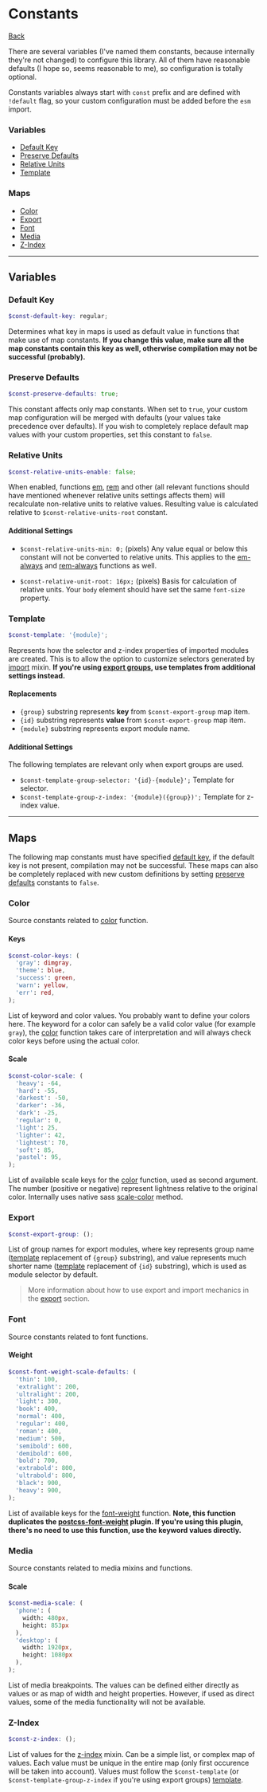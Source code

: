 # Constants

[Back](./#contents)

There are several variables (I've named them constants, because internally they're not changed) to configure this library. All of them have reasonable defaults (I hope so, seems reasonable to me), so configuration is totally optional.

Constants variables always start with `const` prefix and are defined with `!default` flag, so your custom configuration must be added before the `esm` import.

### Variables
  - [Default Key](#default-key)
  - [Preserve Defaults](#preserve-defaults)
  - [Relative Units](#relative-units)
  - [Template](#template)

### Maps
  - [Color](#color)
  - [Export](#export)
  - [Font](#font)
  - [Media](#media)
  - [Z-Index](#z-index)

---
## Variables

### Default Key

```scss
$const-default-key: regular;
```

Determines what key in maps is used as default value in functions that make use of map constants. **If you change this value, make sure all the map constants contain this key as well, otherwise compilation may not be successful (probably).**

### Preserve Defaults

```scss
$const-preserve-defaults: true;
```

This constant affects only map constants. When set to `true`, your custom map configuration will be merged with defaults (your values take precedence over defaults). If you wish to completely replace default map values with your custom properties, set this constant to `false`.

### Relative Units

```scss
$const-relative-units-enable: false;
```

When enabled, functions [em](./functions/#em), [rem](./functions/#rem) and other (all relevant functions should have mentioned whenever relative units settings affects them) will recalculate non-relative units to relative values. Resulting value is calculated relative to `$const-relative-units-root` constant.

#### Additional Settings

- `$const-relative-units-min: 0;` (pixels) Any value equal or below this constant will not be converted to relative units. This applies to the [em-always](./functions/#em-always) and [rem-always](./functions/#rem-always) functions as well.

- `$const-relative-unit-root: 16px;` (pixels) Basis for calculation of relative units. Your `body` element should have set the same `font-size` property.

### Template

```scss
$const-template: '{module}';
```

Represents how the selector and z-index properties of imported modules are created. This is to allow the option to customize selectors generated by [import](./mixins/#import) mixin. **If you're using [export groups](#export), use templates from additional settings instead.**

#### Replacements

- `{group}` substring represents **key** from `$const-export-group` map item.
- `{id}` substring represents **value** from `$const-export-group` map item.
- `{module}` substring represents export module name.

#### Additional Settings

The following templates are relevant only when export groups are used.

- `$const-template-group-selector: '{id}-{module}';` Template for selector.
- `$const-template-group-z-index: '{module}({group})';` Template for z-index value.

---
## Maps

The following map constants must have specified [default key](#default-key), if the default key is not present, compilation may not be successful. These maps can also be completely replaced with new custom definitions by setting [preserve defaults](#preserve-defaults) constants to `false`.

### Color

Source constants related to [color](./functions/#color) function.

#### Keys

```scss
$const-color-keys: (
  'gray': dimgray,
  'theme': blue,
  'success': green,
  'warn': yellow,
  'err': red,
);
```

List of keyword and color values. You probably want to define your colors here. The keyword for a color can safely be a valid color value (for example `gray`), the [color](./functions/#color) function takes care of interpretation and will always check color keys before using the actual color.

#### Scale

```scss
$const-color-scale: (
  'heavy': -64,
  'hard': -55,
  'darkest': -50,
  'darker': -36,
  'dark': -25,
  'regular': 0,
  'light': 25,
  'lighter': 42,
  'lightest': 70,
  'soft': 85,
  'pastel': 95,
);
```

List of available scale keys for the [color](./functions/#color) function, used as second argument. The number (positive or negative) represent lightness relative to the original color. Internally uses native sass [scale-color](http://sass-lang.com/documentation/Sass/Script/Functions.html#scale_color-instance_method) method.

### Export

```scss
$const-export-group: ();
```

List of group names for export modules, where key represents group name ([template](#template) replacement of `{group}` substring), and value represents much shorter name ([template](#template) replacement of `{id}` substring), which is used as module selector by default.

> More information about how to use export and import mechanics in the [export](./export) section.

### Font

Source constants related to font functions.

#### Weight

```scss
$const-font-weight-scale-defaults: (
  'thin': 100,
  'extralight': 200,
  'ultralight': 200,
  'light': 300,
  'book': 400,
  'normal': 400,
  'regular': 400,
  'roman': 400,
  'medium': 500,
  'semibold': 600,
  'demibold': 600,
  'bold': 700,
  'extrabold': 800,
  'ultrabold': 800,
  'black': 900,
  'heavy': 900,
);
```

List of available keys for the [font-weight](./functions/#font-weight) function. **Note, this function duplicates the [postcss-font-weight](https://github.com/jonathantneal/postcss-font-weights) plugin. If you're using this plugin, there's no need to use this function, use the keyword values directly.**

### Media

Source constants related to media mixins and functions.

#### Scale

```scss
$const-media-scale: (
  'phone': (
    width: 480px,
    height: 853px
  ),
  'desktop': (
    width: 1920px,
    height: 1080px
  ),
);
```

List of media breakpoints. The values can be defined either directly as values or as map of width and height properties. However,  if used as direct values, some of the media functionality will not be available.

### Z-Index

```scss
$const-z-index: ();
```

List of values for the [z-index](./mixins/#z-index) mixin. Can be a simple list, or complex map of values. Each value must be unique in the entire map (only first occurence will be taken into account). Values must follow the `$const-template` (or `$const-template-group-z-index` if you're using export groups) [template](#template).
